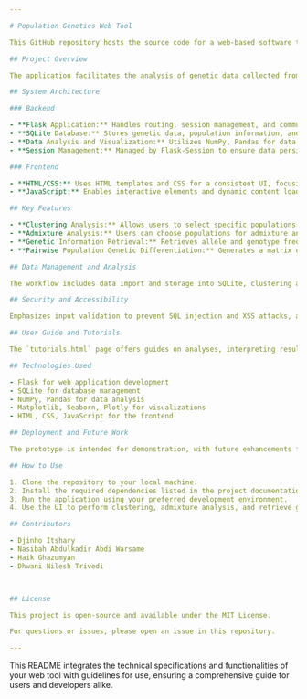 ```yaml
---

# Population Genetics Web Tool

This GitHub repository hosts the source code for a web-based software tool developed as part of the MSC Bioinformatics Software Development Group Project 2024. The project's primary objective is to create a functional prototype for handling molecular biology data, with a specific focus on human population genetics.

## Project Overview

The application facilitates the analysis of genetic data collected from a Siberian population, integrated with data from the 1000 Genomes Project, to explore population structure and genetic admixture. It enables clustering analysis, admixture analysis, allele and genotype frequencies retrieval for SNPs, and comparison of genetic differentiation across populations.

## System Architecture

### Backend

- **Flask Application:** Handles routing, session management, and communication between the frontend and the database.
- **SQLite Database:** Stores genetic data, population information, and SNP annotations for efficient querying.
- **Data Analysis and Visualization:** Utilizes NumPy, Pandas for data manipulation, and Matplotlib, Seaborn, and Plotly for generating plots and interactive visualizations.
- **Session Management:** Managed by Flask-Session to ensure data persistence across different views and analyses.

### Frontend

- **HTML/CSS:** Uses HTML templates and CSS for a consistent UI, focusing on the 'Bebas Neue' font and a cohesive color scheme.
- **JavaScript:** Enables interactive elements and dynamic content loading, handling form inputs, and rendering Plotly charts.

## Key Features

- **Clustering Analysis:** Allows users to select specific populations for analysis.
- **Admixture Analysis:** Users can choose populations for admixture analysis.
- **Genetic Information Retrieval:** Retrieves allele and genotype frequencies, and clinical relevance for SNPs, customizable by populations.
- **Pairwise Population Genetic Differentiation:** Generates a matrix of differentiation and visual representation, with results downloadable as a text file.

## Data Management and Analysis

The workflow includes data import and storage into SQLite, clustering and admixture analysis, and SNP information retrieval, integrating SNP clinical relevance and population information.

## Security and Accessibility

Emphasizes input validation to prevent SQL injection and XSS attacks, adhering to web standards for broad compatibility.

## User Guide and Tutorials

The `tutorials.html` page offers guides on analyses, interpreting results, and navigating the application, designed to make the tool accessible to users unfamiliar with population genetics.

## Technologies Used

- Flask for web application development
- SQLite for database management
- NumPy, Pandas for data analysis
- Matplotlib, Seaborn, Plotly for visualizations
- HTML, CSS, JavaScript for the frontend

## Deployment and Future Work

The prototype is intended for demonstration, with future enhancements focused on optimizing performance, security, and expanding the dataset.

## How to Use

1. Clone the repository to your local machine.
2. Install the required dependencies listed in the project documentation.
3. Run the application using your preferred development environment.
4. Use the UI to perform clustering, admixture analysis, and retrieve genetic information.

## Contributors

- Djinho Itshary 
- Nasibah Abdulkadir Abdi Warsame
- Haik Ghazumyan
- Dhwani Nilesh Trivedi



## License

This project is open-source and available under the MIT License.

For questions or issues, please open an issue in this repository.

---
```


This README integrates the technical specifications and functionalities of your web tool with guidelines for use, ensuring a comprehensive guide for users and developers alike.

